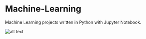 # Machine-Learning
Machine Learning projects written in Python with Jupyter Notebook.

![alt text](https://128-1235740-gh.circle-artifacts.com/0/home/ubuntu/nilearn/doc/_build/html/_static/nilearn-logo.png)
